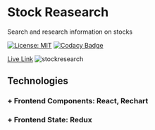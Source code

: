 # Stock Reasearch
Search and research information on stocks

[![License: MIT](https://img.shields.io/badge/License-MIT-yellow.svg)](https://opensource.org/licenses/MIT)
[![Codacy Badge](https://api.codacy.com/project/badge/Grade/14c522e8e3834379b863b257c272172a)](https://www.codacy.com/manual/eamrhein/stockresearch?utm_source=github.com&amp;utm_medium=referral&amp;utm_content=eamrhein/Mock-Portfolio&amp;utm_campaign=Badge_Grade)

[Live Link](https://ericamrhein.com/stockresearch/)
![stockresearch](https://user-images.githubusercontent.com/1903468/72707649-c6918900-3b15-11ea-969e-d6aaf87557da.png)

## Technologies 
### + Frontend Components: React, Rechart 
### + Frontend State: Redux
